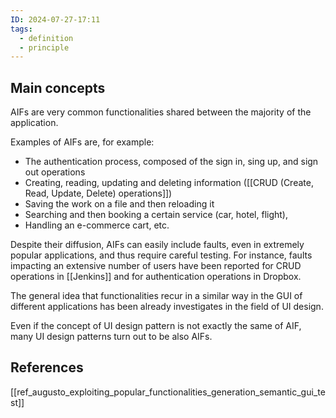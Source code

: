 ```yaml
---
ID: 2024-07-27-17:11
tags:
  - definition
  - principle
---
```

## Main concepts

AIFs are very common functionalities shared between the majority of the application.

Examples of AIFs are, for example:
- The authentication process, composed of the sign in, sing up, and sign out operations
- Creating, reading, updating and deleting information ([[CRUD (Create, Read, Update, Delete) operations]])
- Saving the work on a file and then reloading it
- Searching and then booking a certain service (car, hotel, flight),
- Handling an e-commerce cart, etc.

Despite their diffusion, AIFs can easily include faults, even in extremely popular applications, and thus require careful testing. For instance, faults impacting an extensive number of users have been reported for CRUD operations in [[Jenkins]] and for authentication operations in Dropbox.

The general idea that functionalities recur in a similar way in the GUI of different applications has been already investigates in the field of UI design. 

Even if the concept of UI design pattern is not exactly the same of AIF, many UI design patterns turn out to be also AIFs. 
## References
[[ref_augusto_exploiting_popular_functionalities_generation_semantic_gui_test]]

